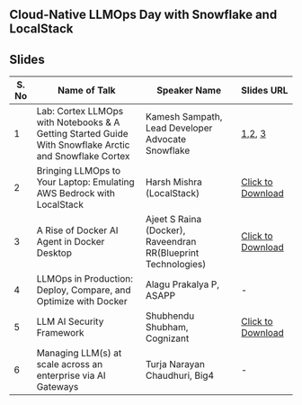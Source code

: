 ## Cloud-Native LLMOps Day with Snowflake and LocalStack


## Slides

| S. No | Name of Talk | Speaker Name | Slides URL |
|-------|--------------|--------------|------------|
| 1 | Lab: Cortex LLMOps with Notebooks & A Getting Started Guide With Snowflake Arctic and Snowflake Cortex | Kamesh Sampath, Lead Developer Advocate Snowflake | [1](https://quickstarts.snowflake.com/),[2](https://github.com/Snowflake-Labs/snowflake-demo-notebooks ), [3](https://usergroups.snowflake.com/)|
| 2 | Bringing LLMOps to Your Laptop: Emulating AWS Bedrock with LocalStack | Harsh Mishra (LocalStack) | [Click to Download](./Bringing%20LLMOps%20to%20Your%20Laptop_%20Emulating%20AWS%20Bedrock%20with%20LocalStack.pdf) |
| 3 | A Rise of Docker AI Agent in Docker Desktop | Ajeet S Raina (Docker), Raveendran RR(Blueprint Technologies) | [Click to Download](https://github.com/collabnix/dockerbangalore/blob/master/slides/2025/03/The%20Rise%20of%20MCP%20in%20Docker%20Desktop.pdf) |
| 4 | LLMOps in Production: Deploy, Compare, and Optimize with Docker | Alagu Prakalya P, ASAPP | - |
| 5 | LLM AI Security Framework | Shubhendu Shubham, Cognizant | [Click to Download](https://github.com/collabnix/dockerbangalore/blob/master/slides/2025/03/LLM%20Security%20Framework.pdf) |
| 6 | Managing LLM(s) at scale across an enterprise via AI Gateways | Turja Narayan Chaudhuri, Big4 | - |

